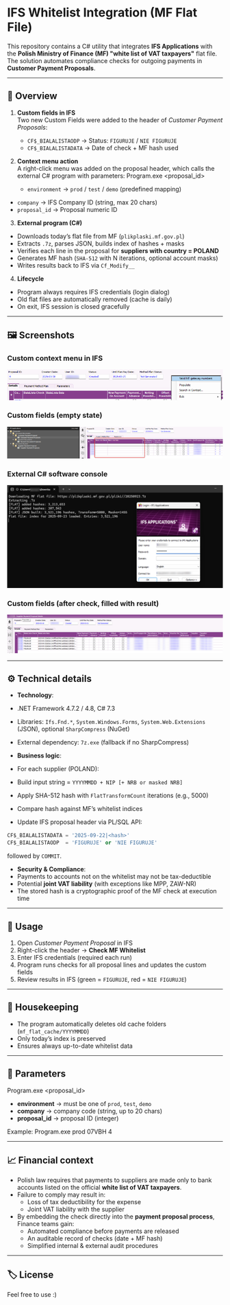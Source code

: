 # IFS Whitelist Integration (MF Flat File)

This repository contains a C# utility that integrates **IFS Applications** with the **Polish Ministry of Finance (MF) "white list of VAT taxpayers"** flat file.  
The solution automates compliance checks for outgoing payments in **Customer Payment Proposals**.

---

## 📖 Overview

1. **Custom fields in IFS**  
   Two new Custom Fields were added to the header of *Customer Payment Proposals*:
   - `CF$_BIALALISTAODP` → Status: `FIGURUJE` / `NIE FIGURUJE`  
   - `CF$_BIALALISTADATA` → Date of check + MF hash used  

2. **Context menu action**  
   A right-click menu was added on the proposal header, which calls the external C# program with parameters:
   Program.exe <environment> <company> <proposal_id>
   - `environment` → `prod` / `test` / `demo` (predefined mapping)  
- `company` → IFS Company ID (string, max 20 chars)  
- `proposal_id` → Proposal numeric ID  

3. **External program (C#)**  
- Downloads today’s flat file from MF (`plikplaski.mf.gov.pl`)  
- Extracts `.7z`, parses JSON, builds index of hashes + masks  
- Verifies each line in the proposal for **suppliers with country = POLAND**  
- Generates MF hash (`SHA-512` with N iterations, optional account masks)  
- Writes results back to IFS via `Cf_Modify__`  

4. **Lifecycle**  
- Program always requires IFS credentials (login dialog)  
- Old flat files are automatically removed (cache is daily)  
- On exit, IFS session is closed gracefully

---

## 🖼 Screenshots

### Custom context menu in IFS
![IFS Custom Menu](ifs_whitelist_custom_menu.png)

### Custom fields (empty state)
![Custom Fields - Empty](ifs_whitelist_nonfilled.png)

### External C# software console
![Console Software](ifs_whitelist_software.png)

### Custom fields (after check, filled with result)
![Custom Fields - Filled](ifs_whitelist_filled.png)

---

## ⚙️ Technical details

- **Technology**:  
- .NET Framework 4.7.2 / 4.8, C# 7.3  
- Libraries: `Ifs.Fnd.*`, `System.Windows.Forms`, `System.Web.Extensions` (JSON), optional `SharpCompress` (NuGet)  
- External dependency: `7z.exe` (fallback if no SharpCompress)  

- **Business logic**:  
- For each supplier (POLAND):  
 - Build input string = `YYYYMMDD + NIP [+ NRB or masked NRB]`  
 - Apply SHA-512 hash with `FlatTransformCount` iterations (e.g., 5000)  
 - Compare hash against MF’s whitelist indices  
- Update IFS proposal header via PL/SQL API:  
 ```sql
 CF$_BIALALISTADATA = '2025-09-22|<hash>'
 CF$_BIALALISTAODP  = 'FIGURUJE' or 'NIE FIGURUJE'
 ```
 followed by `COMMIT`.

- **Security & Compliance**:  
- Payments to accounts not on the whitelist may not be tax-deductible  
- Potential **joint VAT liability** (with exceptions like MPP, ZAW-NR)  
- The stored hash is a cryptographic proof of the MF check at execution time  

---

## 🚀 Usage

1. Open *Customer Payment Proposal* in IFS  
2. Right-click the header → **Check MF Whitelist**  
3. Enter IFS credentials (required each run)  
4. Program runs checks for all proposal lines and updates the custom fields  
5. Review results in IFS (green = `FIGURUJE`, red = `NIE FIGURUJE`)

---

## 🧹 Housekeeping

- The program automatically deletes old cache folders (`mf_flat_cache/YYYYMMDD`)  
- Only today’s index is preserved  
- Ensures always up-to-date whitelist data  

---

## 📌 Parameters
Program.exe <environment> <company> <proposal_id>

- **environment** → must be one of `prod`, `test`, `demo`  
- **company** → company code (string, up to 20 chars)  
- **proposal_id** → proposal ID (integer)

Example:
Program.exe prod 07VBH 4



---

## 📈 Financial context

- Polish law requires that payments to suppliers are made only to bank accounts listed on the official **white list of VAT taxpayers**.  
- Failure to comply may result in:
  - Loss of tax deductibility for the expense  
  - Joint VAT liability with the supplier  
- By embedding the check directly into the **payment proposal process**, Finance teams gain:
  - Automated compliance before payments are released  
  - An auditable record of checks (date + MF hash)  
  - Simplified internal & external audit procedures  

---

## 🏷 License

Feel free to use :)


